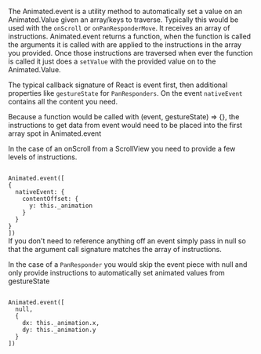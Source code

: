The Animated.event is a utility method to automatically set a value on an Animated.Value given an array/keys to traverse. Typically this would be used with the `onScroll` or `onPanResponderMove`. It receives an array of instructions. Animated.event returns a function, when the function is called the arguments it is called with are applied to the instructions in the array you provided. Once those instructions are traversed when ever the function is called it just does a `setValue` with the provided value on to the Animated.Value.

The typical callback signature of React is event first, then additional properties like `gestureState` for `PanResponders`. On the event `nativeEvent` contains all the content you need.

Because a function would be called with (event, gestureState) => {}, the instructions to get data from event would need to be placed into the first array spot in Animated.event

In the case of an onScroll from a ScrollView you need to provide a few levels of instructions.

<code class="js language-js">
Animated.event([
{
  nativeEvent: {
    contentOffset: {
      y: this._animation
    }
  }
}
])
</code>
If you don't need to reference anything off an event simply pass in null so that the argument call signature matches the array of instructions.

In the case of a `PanResponder` you would skip the event piece with null and only provide instructions to automatically set animated values from gestureState

<code class="js language-js">
Animated.event([
  null,
  {
    dx: this._animation.x,
    dy: this._animation.y
  }
])
</code>